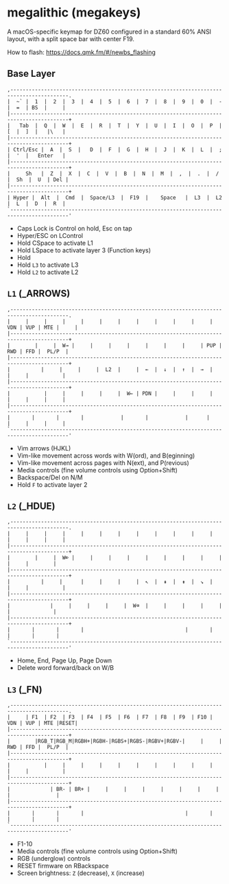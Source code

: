 # megalithic (megakeys)

A macOS-specific keymap for DZ60 configured in a standard 60% ANSI layout, with a split space bar with center F19.

How to flash: https://docs.qmk.fm/#/newbs_flashing

## Base Layer

```
,-----------------------------------------------------------------------------------------.
|  ~` |  1  |  2  |  3  |  4  |  5  |  6  |  7  |  8  |  9  |  0  |  -  |  =  | BS  |     |
|-----------------------------------------------------------------------------------------+
|   Tab  |  Q  |  W  |  E  |  R  |  T  |  Y  |  U  |  I  |  O  |  P  |  [  |  ]  |   |\   |
|-----------------------------------------------------------------------------------------+
| Ctrl/Esc |  A  |  S  |   D  |  F  |  G  |  H  |  J  |  K  |  L  |  ;  |  '  |   Enter   |
|-----------------------------------------------------------------------------------------+
|     Sh   |  Z  |  X  |  C  |  V  |  B  |  N  |  M  |  ,  |  .  |  /  |  Sh  |  U  | Del |
|-----------------------------------------------------------------------------------------+
| Hyper |  Alt  |  Cmd  |  Space/L3  |  F19  |    Space   |  L3  |  L2  |  L  |  D  |  R  |
`-----------------------------------------------------------------------------------------'
```

-   Caps Lock is Control on hold, Esc on tap
-   Hyper/ESC on LControl
-   Hold CSpace to activate L1
-   Hold LSpace to activate layer 3 (Function keys)
-   Hold
-   Hold `L3` to activate L3
-   Hold `L2` to activate L2

## `L1` (\_ARROWS)

```
,-----------------------------------------------------------------------------------------.
|     |     |     |     |     |     |     |     |     |     |     | VDN | VUP | MTE |     |
|-----------------------------------------------------------------------------------------+
|        |     |  W→ |     |     |     |     |     |     |     | PUP | RWD | FFD |  PL/P  |
|-----------------------------------------------------------------------------------------+
|          |     |     |     |  L2  |     |  ←  |  ↓  |  ↑  |  →  |     |     |           |
|-----------------------------------------------------------------------------------------+
|           |     |     |     |     |  W← | PDN |     |     |     |     |     |     |     |
|-----------------------------------------------------------------------------------------+
|       |       |       |            |       |            |      |      |     |     |     |
`-----------------------------------------------------------------------------------------'
```

-   Vim arrows (HJKL)
-   Vim-like movement across words with W(ord), and B(eginning)
-   Vim-like movement across pages with N(ext), and P(revious)
-   Media controls (fine volume controls using Option+Shift)
-   Backspace/Del on N/M
-   Hold `F` to activate layer 2

## `L2` (\_HDUE)

```
,-----------------------------------------------------------------------------------------.
|     |     |     |     |     |     |     |     |     |     |     |     |     |     |     |
|-----------------------------------------------------------------------------------------+
|        |     |  W⌦ |     |     |     |     |     |     |     |     |     |     |        |
|-----------------------------------------------------------------------------------------+
|          |     |      |     |     |     |  ↖  |  ⇞  |  ⇟  |  ↘︎  |     |     |           |
|-----------------------------------------------------------------------------------------+
|             |     |     |     |     |  W⌫  |     |     |     |     |     |              |
|-----------------------------------------------------------------------------------------+
|       |       |       |                                 |       |       |       |       |
`-----------------------------------------------------------------------------------------'
```

-   Home, End, Page Up, Page Down
-   Delete word forward/back on W/B

## `L3` (\_FN)

```
,-----------------------------------------------------------------------------------------.
|     | F1  | F2  | F3  | F4  | F5  | F6  | F7  | F8  | F9  | F10 | VDN | VUP | MTE |RESET|
|-----------------------------------------------------------------------------------------+
|        |RGB_T|RGB_M|RGBH+|RGBH-|RGBS+|RGBS-|RGBV+|RGBV-|     |     | RWD | FFD |  PL/P  |
|-----------------------------------------------------------------------------------------+
|           |     |     |     |     |     |     |     |     |     |     |     |           |
|-----------------------------------------------------------------------------------------+
|             | BR- | BR+ |     |     |     |     |     |     |     |     |               |
|-----------------------------------------------------------------------------------------+
|       |       |       |                                 |       |       |       |       |
`-----------------------------------------------------------------------------------------'
```

-   F1-10
-   Media controls (fine volume controls using Option+Shift)
-   RGB (underglow) controls
-   RESET firmware on RBackspace
-   Screen brightness: `Z` (decrease), `X` (increase)
